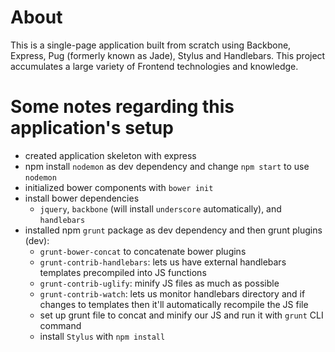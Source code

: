 # About

This is a single-page application built from scratch using Backbone, Express,
Pug (formerly known as Jade), Stylus and Handlebars. This project accumulates a
large variety of Frontend technologies and knowledge.

# Some notes regarding this application's setup

* created application skeleton with express
* npm install `nodemon` as dev dependency and change `npm start` to use
  `nodemon`
* initialized bower components with `bower init`
* install bower dependencies
  * `jquery`, `backbone` (will install `underscore` automatically), and
    `handlebars`
* installed npm `grunt` package as dev dependency and then grunt plugins (dev):
  * `grunt-bower-concat` to concatenate bower plugins
  * `grunt-contrib-handlebars`: lets us have external handlebars templates
    precompiled into JS functions
  * `grunt-contrib-uglify`: minify JS files as much as possible
  * `grunt-contrib-watch`: lets us monitor handlebars directory and if changes
    to templates then it'll automatically recompile the JS file
  * set up grunt file to concat and minify our JS and run it with `grunt` CLI
    command
  * install `Stylus` with `npm install`
